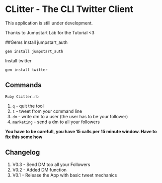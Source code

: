 # CLitter - The CLI Twitter Client
This application is still under development.

Thanks to Jumpstart Lab for the Tutorial <3

##Gems
Install jumpstart_auth

`gem install jumpstart_auth`

Install twitter

`gem install twitter`

## Commands

`Ruby CLitter.rb`

1. `q` - quit the tool
2. `t` - tweet from your command line
3. `dm` - write dm to a user (the user has to be your follower)
4. `marketing` - send a dm to all your followers

**You have to be carefull, you have 15 calls per 15 minute window. Have to fix this some how**

## Changelog
1. V0.3 - Send DM too all your Followers
2. V0.2 - Added DM function
3. V0.1 - Release the App with basic tweet mechanics
